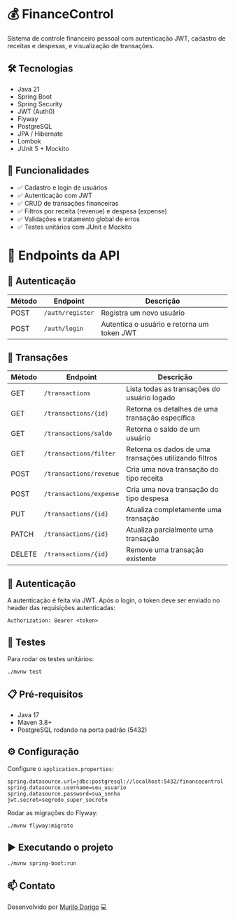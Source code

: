 # 💰 FinanceControl

Sistema de controle financeiro pessoal com autenticação JWT, cadastro de receitas e despesas, e visualização de transações.

## 🛠️ Tecnologias

- Java 21
- Spring Boot
- Spring Security
- JWT (Auth0)
- Flyway
- PostgreSQL
- JPA / Hibernate
- Lombok
- JUnit 5 + Mockito

## 🚀 Funcionalidades

- ✅ Cadastro e login de usuários
- ✅ Autenticação com JWT
- ✅ CRUD de transações financeiras
- ✅ Filtros por receita (revenue) e despesa (expense)
- ✅ Validações e tratamento global de erros
- ✅ Testes unitários com JUnit e Mockito

# 📌 Endpoints da API

## 🔐 Autenticação

| Método | Endpoint         | Descrição                            |
|--------|------------------|----------------------------------------|
| POST   | `/auth/register` | Registra um novo usuário               |
| POST   | `/auth/login`    | Autentica o usuário e retorna um token JWT |

## 💸 Transações

| Método | Endpoint                | Descrição                                             |
|--------|-------------------------|-------------------------------------------------------|
| GET    | `/transactions`         | Lista todas as transações do usuário logado           |
| GET    | `/transactions/{id}`    | Retorna os detalhes de uma transação específica       |
 GET    | `/transactions/saldo`   | Retorna o saldo de um usuário                         |
 GET    | `/transactions/filter`  | Retorna os dados de uma transações utilizando filtros |
| POST   | `/transactions/revenue` | Cria uma nova transação do tipo receita               |
| POST   | `/transactions/expense` | Cria uma nova transação do tipo despesa               |
| PUT    | `/transactions/{id}`    | Atualiza completamente uma transação                  |
| PATCH  | `/transactions/{id}`    | Atualiza parcialmente uma transação                   |
| DELETE | `/transactions/{id}`    | Remove uma transação existente                        |


## 🔐 Autenticação

A autenticação é feita via JWT. Após o login, o token deve ser enviado no header das requisições autenticadas:

```http
Authorization: Bearer <token>
```

## 🧪 Testes

Para rodar os testes unitários:

```bash
./mvnw test
```

## 📋 Pré-requisitos

- Java 17
- Maven 3.8+
- PostgreSQL rodando na porta padrão (5432)

## ⚙️ Configuração

Configure o `application.properties`:

```properties
spring.datasource.url=jdbc:postgresql://localhost:5432/financecontrol
spring.datasource.username=seu_usuario
spring.datasource.password=sua_senha
jwt.secret=segredo_super_secreto
```

Rodar as migrações do Flyway:

```bash
./mvnw flyway:migrate
```

## ▶️ Executando o projeto

```bash
./mvnw spring-boot:run
```

## 📫 Contato

Desenvolvido por [Murilo Dorigo](https://github.com/dorigodev) 💻